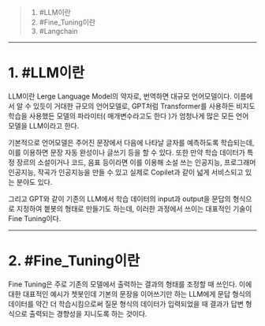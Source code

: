 >1. #LLM이란
>2. #Fine_Tuning이란
>3. #Langchain

---
# 1. #LLM이란 
LLM이란 Lerge Language Model의 약자로, 번역하면 대규모 언어모델이다.
이름에서 알 수 있듯이 거대한 규모의 언어모델로, GPT처럼 Transformer를 사용하든 비지도 학습을 사용했든 모델의 파라미터( 매개변수라고도 한다 )가 엄청나게 많은 모든 언어 모델을 LLM이라고 한다.

기본적으로 언어모델은 주어진 문장에서 다음에 나타날 글자를 예측하도록 학습되는데, 이를 이용하면 문장 자동 완성이나 글쓰기 등을 할 수 있다. 또한 만약 학습 데이터가 특정 장르의 소설이거나 코드, 음표 등이라면 이를 이용해 소설 쓰는 인공지능, 프로그래머 인공지능, 작곡가 인공지능을 만들 수 있고 실제로 Copilet과 같이 넓게 서비스되고 있는 분야도 있다.

그리고 GPT와 같이 기존의 LLM에서 학습 데이터의 input과 output을 문답의 형식으로 지정하여 쳍봇의 형태로 만들기도 하는데, 이러한 과정에서 쓰이는 대표적인 기술이 Fine Tuning이다.

---
# 2. #Fine_Tuning이란 
Fine Tuning은 주로 기존의 모델에서 출력하는 결과의 형태를 조정할 때 쓰인다.
이에 대한 대표적인 예시가 쳇봇인데 기본의 문장을 이어쓰기만 하는 LLM에게 문답 형식의 데이터를 약간 더 학습시킴으로써 질문 형식의 데이터가 입력되었을 때 결과가 답변 형식으로 출력되는 경향성을 지니도록 하는 것이다.

